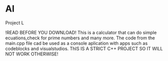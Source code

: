 # Al
Project L

!READ BEFORE YOU DOWNLOAD!
This is a calculator that can do simple ecuations,check for prime numbers and many more.
 The code from the main.cpp file cad be used as a console aplication with apps such as codeblocks and visualstudios.
ThIS IS A STRICT C++ PROJECT SO IT WILL NOT WORK OTHERWISE!
